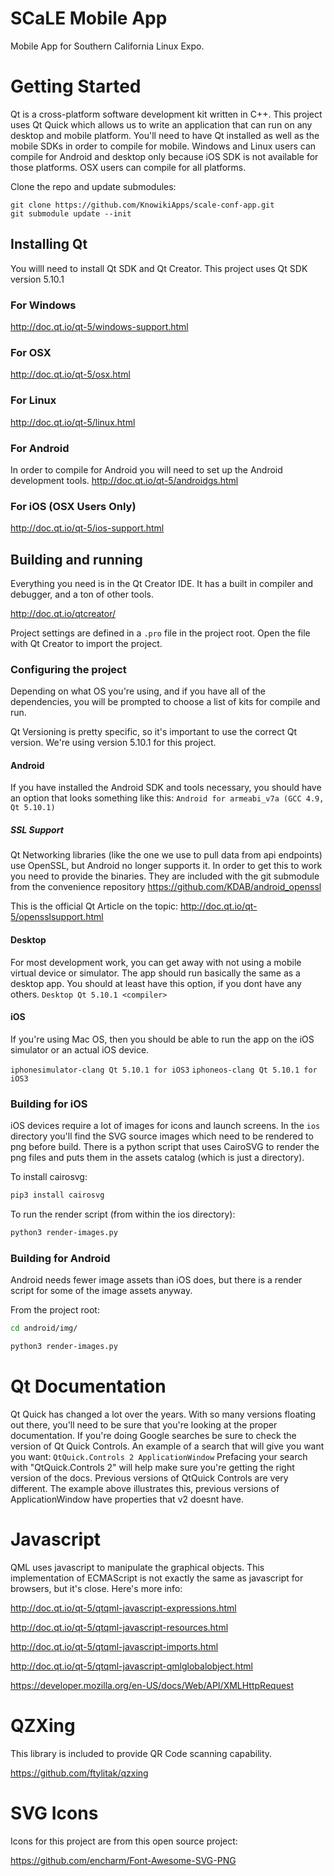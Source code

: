 # SCaLE Mobile App
Mobile App for Southern California Linux Expo.

# Getting Started
Qt is a cross-platform software development kit written in C++. This project uses Qt Quick which allows us to write an application that can run on any desktop and mobile platform. You'll need to have Qt installed as well as the mobile SDKs in order to compile for mobile. Windows and Linux users can compile for Android and desktop only because iOS SDK is not available for those platforms. OSX users can compile for all platforms.

Clone the repo and update submodules:

    git clone https://github.com/KnowikiApps/scale-conf-app.git
    git submodule update --init

## Installing Qt
You willl need to install Qt SDK and Qt Creator. This project uses Qt SDK version 5.10.1

### For Windows
http://doc.qt.io/qt-5/windows-support.html

### For OSX
http://doc.qt.io/qt-5/osx.html

### For Linux
http://doc.qt.io/qt-5/linux.html

### For Android
In order to compile for Android you will need to set up the Android development tools.
http://doc.qt.io/qt-5/androidgs.html

### For iOS (OSX Users Only)
http://doc.qt.io/qt-5/ios-support.html

## Building and running
Everything you need is in the Qt Creator IDE. It has a built in compiler and debugger, and a ton of other tools.

http://doc.qt.io/qtcreator/

Project settings are defined in a `.pro` file in the project root. Open the file with Qt Creator to import the project.

### Configuring the project
Depending on what OS you're using, and if you have all of the dependencies, you will be prompted to choose a list of kits for compile and run.

Qt Versioning is pretty specific, so it's important to use the correct Qt version. We're using version 5.10.1 for this project.

#### Android
If you have installed the Android SDK and tools necessary, you should have an option that looks something like this:
`Android for armeabi_v7a (GCC 4.9, Qt 5.10.1)`

##### SSL Support
Qt Networking libraries (like the one we use to pull data from api endpoints) use OpenSSL, but Android no longer supports it. In order to get this to work you need to provide the binaries. They are included with the git submodule from the convenience repository https://github.com/KDAB/android_openssl

This is the official Qt Article on the topic:
http://doc.qt.io/qt-5/opensslsupport.html

#### Desktop
For most development work, you can get away with not using a mobile virtual device or simulator. The app should run basically the same as a desktop app. You should at least have this option, if you dont have any others. 
`Desktop Qt 5.10.1 <compiler>`

#### iOS
If you're using Mac OS, then you should be able to run the app on the iOS simulator or an actual iOS device.

`iphonesimulator-clang Qt 5.10.1 for iOS3`
`iphoneos-clang Qt 5.10.1 for iOS3`

### Building for iOS
iOS devices require a lot of images for icons and launch screens. In the `ios` directory you'll find the SVG source images which need to be rendered to png before build. There is a python script that uses CairoSVG to render the png files and puts them in the assets catalog (which is just a directory).

To install cairosvg:

```bash
pip3 install cairosvg
```

To run the render script (from within the ios directory):

```bash
python3 render-images.py
```

### Building for Android
Android needs fewer image assets than iOS does, but there is a render script for some of the image assets anyway.

From the project root:

```bash
cd android/img/
```
```bash
python3 render-images.py
```


# Qt Documentation

Qt Quick has changed a lot over the years. With so many versions floating out there, you'll need to be sure that you're looking at the proper documentation. If you're doing Google searches be sure to check the version of Qt Quick Controls. An example of a search that will give you want you want:
`QtQuick.Controls 2 ApplicationWindow`
Prefacing your search with "QtQuick.Controls 2" will help make sure you're getting the right version of the docs. Previous versions of QtQuick Controls are very different. The example above illustrates this, previous versions of ApplicationWindow have properties that v2 doesnt have.

# Javascript

QML uses javascript to manipulate the graphical objects. This implementation of ECMAScript is not exactly the same as javascript for browsers, but it's close. Here's more info:

http://doc.qt.io/qt-5/qtqml-javascript-expressions.html

http://doc.qt.io/qt-5/qtqml-javascript-resources.html

http://doc.qt.io/qt-5/qtqml-javascript-imports.html

http://doc.qt.io/qt-5/qtqml-javascript-qmlglobalobject.html

https://developer.mozilla.org/en-US/docs/Web/API/XMLHttpRequest

# QZXing

This library is included to provide QR Code scanning capability.

https://github.com/ftylitak/qzxing

# SVG Icons	

Icons for this project are from this open source project:

https://github.com/encharm/Font-Awesome-SVG-PNG
